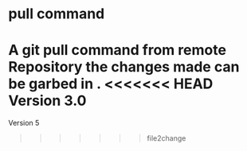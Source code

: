 pull command
==============

A git **pull** command from remote Repository the changes made can be garbed in .
<<<<<<< HEAD
Version 3.0
=======
Version 5
>>>>>>> file2change
